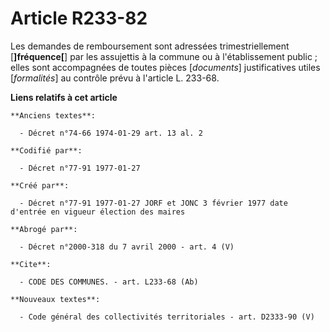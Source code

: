 # Article R233-82

Les demandes de remboursement sont adressées trimestriellement [**]fréquence[**] par les assujettis à la commune ou à
l'établissement public ; elles sont accompagnées de toutes pièces [*documents*] justificatives utiles [*formalités*] au
contrôle prévu à l'article L. 233-68.

**Liens relatifs à cet article**

	**Anciens textes**:

	  - Décret n°74-66 1974-01-29 art. 13 al. 2

	**Codifié par**:

	  - Décret n°77-91 1977-01-27

	**Créé par**:

	  - Décret n°77-91 1977-01-27 JORF et JONC 3 février 1977 date d'entrée en vigueur élection des maires

	**Abrogé par**:

	  - Décret n°2000-318 du 7 avril 2000 - art. 4 (V)

	**Cite**:

	  - CODE DES COMMUNES. - art. L233-68 (Ab)

	**Nouveaux textes**:

	  - Code général des collectivités territoriales - art. D2333-90 (V)
